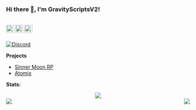 ### Hi there 👋, I'm GravityScriptsV2!

<br/>
<a href="https://discord.com/users/173557815326015488" target="_blank" >
    <img align ="left" alt="GravityScriptsV2 Discord" width="22px" src ="https://cdn.jsdelivr.net/npm/simple-icons@v3/icons/discord.svg" />
</a>
  <a href="https://youtube.com/c/xXxJakeExploitzxXx" target="_blank">
    <img align ="left" alt="GravityScriptsV2 Youtube " width="22px" src ="https://cdn.jsdelivr.net/npm/simple-icons@v3/icons/youtube.svg" />
  </a>
  <a href="https://github.com/GravityScriptsV2" target="_blank">
    <img align ="left" alt="GravityScriptsV2 Github " width="22px" src ="https://cdn.jsdelivr.net/npm/simple-icons@v3/icons/github.svg" />
  </a>

![]()

<br/>

<!-- ![Discord](https://discord.c99.nl/widget/theme-3/173557815326015488.png) -->
<a href="https://discord.com/users/173557815326015488">
<img src="https://discord.c99.nl/widget/theme-3/173557815326015488.png" alt="Discord"/>
</a>

**Projects**

- [Sinner Moon RP](https://sinnermoonrp.xyz)
- [Atomix](https://atomix.gg)


**Stats:**  


<div align="center"><img src="https://github-profile-trophy.vercel.app/?username=GravityScriptsV2&theme=dracula&count_private=true"></div>
<img align="left" src="https://github-readme-stats.vercel.app/api?username=GravityScriptsV2&show_icons=true&hide_border=true&theme=tokyonight"><img align="right" src="https://github-readme-stats.vercel.app/api/top-langs/?username=GravityScriptsV2&theme=tokyonight&hide=batchfile">
